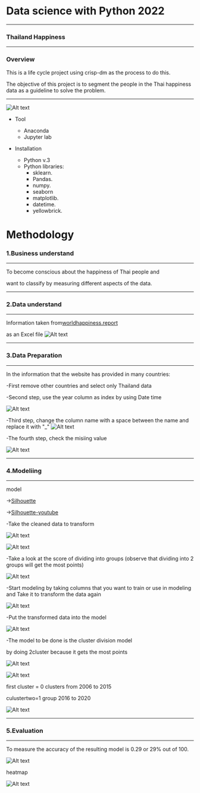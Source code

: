 # Data science with Python 2022
------
### Thailand Happiness
-----

### Overview

This is a life cycle project using crisp-dm as the process to do this.

The objective of this project is to segment the people in the Thai happiness data as a guideline to solve the problem.

-----
![Alt text](https://github.com/langsari/data-science-with-python-2022/blob/Fadlaan_dtscience2022/life%20-%20cycle/image/1.png?raw=true)

* Tool
    * Anaconda
    * Jupyter lab


* Installation
    * Python v.3
    * Python libraries:
        * sklearn.
        * Pandas.
        * numpy.
        * seaborn
        * matplotlib.
        * datetime.
        * yellowbrick.

# Methodology

### 1.Business understand
------
To become conscious about the happiness of Thai people and 

want to classify by measuring different aspects of the data.

-----
### 2.Data understand
------
Information taken from[worldhappiness.report]( https://worldhappiness.report/ed/2021/#appendices-and-data )

as an Excel file
![Alt text](https://github.com/langsari/data-science-with-python-2022/blob/Fadlaan_dtscience2022/life%20-%20cycle/image/2.png?raw=true)


-----
### 3.Data Preparation
------
In the information that the website has provided in many countries:

-First remove other countries and select only Thailand data

-Second step, use the year column as index by using Date time

![Alt text](https://github.com/langsari/data-science-with-python-2022/blob/Fadlaan_dtscience2022/life%20-%20cycle/image/3..png?raw=true)

-Third step, change the column name with a space between the name and replace it with "_"
![Alt text](https://github.com/langsari/data-science-with-python-2022/blob/Fadlaan_dtscience2022/life%20-%20cycle/image/4.png?raw=true)

-The fourth step, check the misiing value

![Alt text](https://github.com/langsari/data-science-with-python-2022/blob/Fadlaan_dtscience2022/life%20-%20cycle/image/5.png?raw=true)


-----
### 4.Modeliing
-----
model

   ->[Silhouette](https://www.tutorialspoint.com/machine_learning_with_python/machine_learning_with_python_analysis_of_silhouette_score.htm)

  ->[Silhouette-youtube](https://youtu.be/Ritq16Iw7XQ)

-Take the cleaned data to transform

![Alt text](https://github.com/langsari/data-science-with-python-2022/blob/Fadlaan_dtscience2022/life%20-%20cycle/image/15.png?raw=true)

![Alt text](https://github.com/langsari/data-science-with-python-2022/blob/Fadlaan_dtscience2022/life%20-%20cycle/image/6.png?raw=true)

-Take a look at the score of dividing into groups (observe that dividing into 2 groups will get the most points)

![Alt text](https://github.com/langsari/data-science-with-python-2022/blob/Fadlaan_dtscience2022/life%20-%20cycle/image/7.png?raw=true)

-Start modeling by taking columns that you want to train or use in modeling and Take it to transform the data again

![Alt text](https://github.com/langsari/data-science-with-python-2022/blob/Fadlaan_dtscience2022/life%20-%20cycle/image/16.png?raw=true)

-Put the transformed data into the model

![Alt text](https://github.com/langsari/data-science-with-python-2022/blob/Fadlaan_dtscience2022/life%20-%20cycle/image/9.png?raw=true)

-The model to be done is the cluster division model

  by doing 2cluster because it gets the most points

![Alt text](https://github.com/langsari/data-science-with-python-2022/blob/Fadlaan_dtscience2022/life%20-%20cycle/image/10.png?raw=true)

![Alt text](https://github.com/langsari/data-science-with-python-2022/blob/Fadlaan_dtscience2022/life%20-%20cycle/image/11.png?raw=true)

first cluster = 0 clusters from 2006 to 2015

culustertwo=1 group 2016 to 2020

![Alt text](https://github.com/langsari/data-science-with-python-2022/blob/Fadlaan_dtscience2022/life%20-%20cycle/image/12.png?raw=true)


----
### 5.Evaluation
----
To measure the accuracy of the resulting model is 0.29 or 29% out of 100.

![Alt text](https://github.com/langsari/data-science-with-python-2022/blob/Fadlaan_dtscience2022/life%20-%20cycle/image/13.png?raw=true)

heatmap

![Alt text](https://github.com/langsari/data-science-with-python-2022/blob/Fadlaan_dtscience2022/life%20-%20cycle/image/14.png?raw=true)








